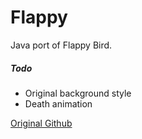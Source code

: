 Flappy
======

Java port of Flappy Bird.


##### Todo
* Original background style
* Death animation

[Original Github](https://github.com/john525/Flappy-Bird-Clone)